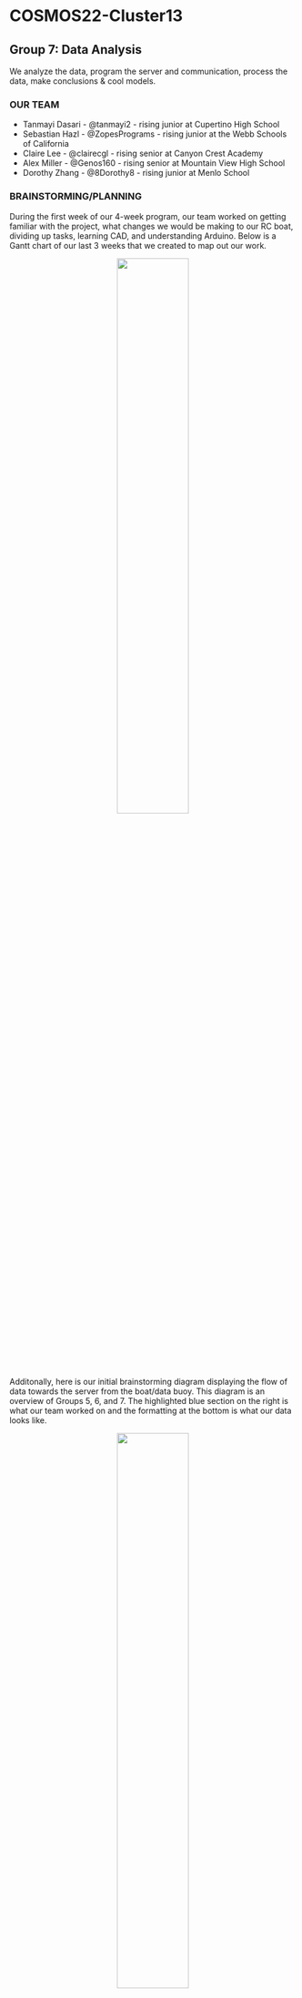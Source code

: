 # COSMOS22-Cluster13

## Group 7: Data Analysis
We analyze the data, program the server and communication, process the data, make conclusions & cool models.

### OUR TEAM
* Tanmayi Dasari - @tanmayi2 - rising junior at Cupertino High School
* Sebastian Hazl - @ZopesPrograms - rising junior at the Webb Schools of California 
* Claire Lee - @clairecgl - rising senior at Canyon Crest Academy 
* Alex Miller - @Genos160 - rising senior at Mountain View High School
* Dorothy Zhang - @8Dorothy8 - rising junior at Menlo School

### BRAINSTORMING/PLANNING
During the first week of our 4-week program, our team worked on getting familiar with the project, what changes we would be making to our RC boat, dividing up tasks, learning CAD, and understanding Arduino. Below is a Gantt chart of our last 3 weeks that we created to map out our work. 

<p align="center">
<img src="https://user-images.githubusercontent.com/69954364/182426163-c05a0b1f-ace4-4735-a91f-ec857aa3c06a.png" width="50%"  />
</p>

Additonally, here is our initial brainstorming diagram displaying the flow of data towards the server from the boat/data buoy. This diagram is an overview of Groups 5, 6, and 7. The highlighted blue section on the right is what our team worked on and the formatting at the bottom is what our data looks like.

<p align="center">
<img src="https://user-images.githubusercontent.com/69954364/182431420-dfefae5f-bd22-47db-9a69-b4e65ec98f1d.jpg" width="50%"  />
</p>

### WEEK 2
During the second week, Group 7 learned about database structure using SQLite and created a database to store sensor, GPS, and timestamp data. We also decided on using serial with Group 6 to transfer the data. We started working on transferring the data from serial to the database using Python. The dashboard team decided on Plotly Dash as the library for the dashboard and planned out the layout. Other members started to learn Python to create models and delved into exploratory data analysis and started learning about K-means clustering, linear regression, and goodness of fit for our data analysis. We also set up the server with the Linux OS.

<img align = "left" src="https://user-images.githubusercontent.com/69954364/182485000-e2959fa7-6cc1-4af6-9022-d39418299fca.png" width="58%" style="margin:20px 0px"/>
<img align = "right" src="https://user-images.githubusercontent.com/69954364/182659949-eea206db-a29f-4eb1-8e14-8611bc46806f.jpeg" width="38%" />

$~$

### WEEK 3

We worked on OLS and ANOVA models for data analysis, as well as continuing work on the dashboard. We completed dashboard plot code and tested the live updates on dashboard. Finally, we CADed the radio-to-stand connector of LoRa and server, an esp32 protective box, and LoRa reciever case. On Friday, we went to the Miramar Lake for the final test of our roboboat. We got to see data send to our dashboard and update on refresh!

<p align="center">
  <img src="https://user-images.githubusercontent.com/69954364/182473304-3c8fe707-18ca-4bba-8e96-e721b1e15979.jpg" width="49%"  />
  <img src="https://user-images.githubusercontent.com/69954364/182474054-214cc68a-ca6b-4b52-8d15-42015d050fe6.jpeg" width="49%"  />
</p>
<p align="center">
  <img align="top" src="https://user-images.githubusercontent.com/69954364/182469746-49c51d90-2528-4192-bcd1-7e65fad7d31a.jpeg" width="45%" />
  <img align="top" src="https://user-images.githubusercontent.com/69954364/182478764-6995362e-a6c3-4817-ac1d-281dff6e10d7.jpeg" width="45%" />
</p>

### RESULTS
We cleaned the Miramar data to get rid of faulty data, converted the timestamps from a string to datetime, our measurements to floats, and also converted the timestamps to reflect our PDT time. Before cleaning the data, pH levels ranged from 16 to 18 on a 14 point scale and some values included jumbled letters and symbols for when the arduino was unable to properly relay information. After testing the lake water in the lab, the Data Acquisition team was able to find that the pH should be around 8. Consequently, we subtracted 9 from each pH data point to try and normalize our data around the 8 pH range. We then filtered to only include the datapointsfrom when the buoy was in the water by only including pH values above 4. We then created and analyzed the data using pairplots, correlation plots, and mapbox. To analyze the goodness of fit, we created a linear regression model, qq plot, and normality test. We found that the Independence Assumption and Normality Assumption didn't hold, but the Constant of Variance assumption and Mean Zero Assumption did. We cleaned the data to ignore the values in this smaller hump of the pairplot to see if that model would be better and ran the test again. The R-squared value went from around 4 to 15 percent, so using the dataset that was cleaned more may be a better model. In the end, however, it seems that none of our models were ideal for predicting the pH based on temperature and total dissolved solids.

<p align="center">
  <img src="https://user-images.githubusercontent.com/69954364/182904149-bb505ec5-5858-40ad-b762-67fddb23085e.png" width="49%"  />
  <img src="https://user-images.githubusercontent.com/69954364/182904221-ed379c4b-3111-45bf-bec3-aa509499f50e.png" width="49%"  />
</p>

